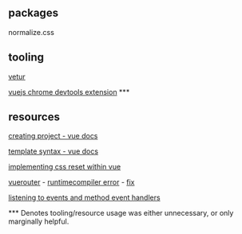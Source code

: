 ## packages

normalize.css

## tooling
[vetur](https://marketplace.visualstudio.com/items?itemName=octref.vetur)

[vuejs chrome devtools extension](https://chrome.google.com/webstore/detail/vuejs-devtools/nhdogjmejiglipccpnnnanhbledajbpd/related) ***

## resources

[creating project - vue docs](https://cli.vuejs.org/guide/creating-a-project.html)

[template syntax - vue docs](https://vuejs.org/v2/guide/syntax.html)

[implementing css reset within vue](https://www.educative.io/courses/learn-vuejs-from-scratch/YQW33n6DD0K)

[vuerouter](https://router.vuejs.org/guide/#html)
	- [runtimecompiler error](https://github.com/vuejs/vue-cli/issues/2754)
		- [fix](https://cli.vuejs.org/config/#runtimecompiler)

[listening to events and method event handlers](https://vuejs.org/v2/guide/events.html#Method-Event-Handlers)



*** Denotes tooling/resource usage was either unnecessary, or only marginally helpful.